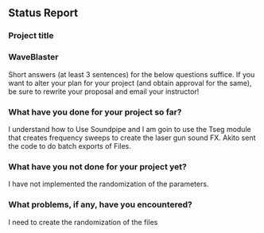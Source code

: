 ## Status Report
### Project title
### WaveBlaster

Short answers (at least 3 sentences) for the below questions suffice. If you want to alter your plan for your project (and obtain approval for the same), be sure to rewrite your proposal and email your instructor!

### What have you done for your project so far?
I understand how to Use Soundpipe and I am goin to use the Tseg module that creates frequency sweeps to create the laser gun sound FX. Akito sent the code to do batch exports of Files. 


### What have you not done for your project yet?
I have not implemented the randomization of the parameters.

### What problems, if any, have you encountered?
I need to create the randomization of the files